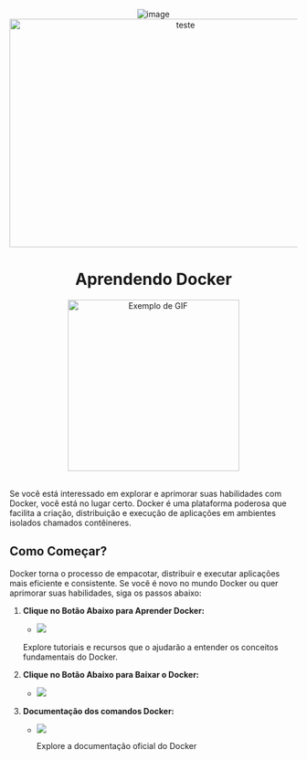 <div align="center">
   
   ![image](https://github.com/GuilhermeNobrega/Senado/assets/100214869/a2982a1e-1e5a-48b2-ac2e-861d744151ca)
   <br>
   <img src="https://miro.medium.com/v2/resize:fit:1400/0*CP98BIIBgMG2K3u5.png" alt='teste' width="600" height="400"/>
</div>
<div align="center">
   
# Aprendendo Docker
<img src="https://assets-v2.lottiefiles.com/a/a8f464c6-1172-11ee-93d6-4ff65dbb03d0/zGLmMrwT4s.gif" alt="Exemplo de GIF" width="300" height=""/><br>
</div>


<br>
Se você está interessado em explorar e aprimorar suas habilidades com Docker, você está no lugar certo. Docker é uma plataforma poderosa que facilita a criação, distribuição e execução de aplicações em ambientes isolados chamados contêineres.

## Como Começar?

Docker torna o processo de empacotar, distribuir e executar aplicações mais eficiente e consistente. Se você é novo no mundo Docker ou quer aprimorar suas habilidades, siga os passos abaixo:

1. **Clique no Botão Abaixo para Aprender Docker:**
   - [![](https://img.shields.io/badge/AprenderDocker-blue.svg)](https://learndocker.online/courses/)
   
   Explore tutoriais e recursos que o ajudarão a entender os conceitos fundamentais do Docker.

2. **Clique no Botão Abaixo para Baixar o Docker:**
   - [![](https://img.shields.io/badge/InstallDocker-black.svg)](https://docs.docker.com/desktop/install/windows-install/)

3. **Documentação dos comandos Docker:**
   - [![](https://img.shields.io/badge/Commands-red.svg)](https://docs.docker.com/engine/reference/commandline/container_ls/)
  
     Explore a documentação oficial do Docker
